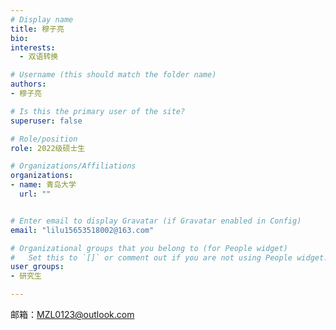 ```yaml
---
# Display name
title: 穆子亮
bio: 
interests:
  - 双语转换

# Username (this should match the folder name)
authors:
- 穆子亮

# Is this the primary user of the site?
superuser: false

# Role/position
role: 2022级硕士生

# Organizations/Affiliations
organizations:
- name: 青岛大学
  url: ""


# Enter email to display Gravatar (if Gravatar enabled in Config)
email: "lilu15653518002@163.com"

# Organizational groups that you belong to (for People widget)
#   Set this to `[]` or comment out if you are not using People widget.
user_groups:
- 研究生

---
```




邮箱：MZL0123@outlook.com
